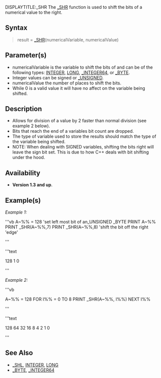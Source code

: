 DISPLAYTITLE:_SHR
The [_SHR](_SHR) function is used to shift the bits of a numerical value to the right.


## Syntax

> result = [_SHR](_SHR)(numericalVariable, numericalValue)


## Parameter(s)

* numericalVariable is the variable to shift the bits of and can be of the following types: [INTEGER](INTEGER), [LONG](LONG), [_INTEGER64](_INTEGER64), or [_BYTE](_BYTE).
* Integer values can be signed or [_UNSIGNED](_UNSIGNED).
* numericalValue the number of places to shift the bits.
* While 0 is a valid value it will have no affect on the variable being shifted.


## Description

* Allows for division of a value by 2 faster than normal division (see example 2 below).
* Bits that reach the end of a variables bit count are dropped.
* The type of variable used to store the results should match the type of the variable being shifted.
* NOTE: When dealing with SIGNED variables, shifting the bits right will leave the sign bit set. This is due to how C++ deals with bit shifting under the hood. 

## Availability

* **Version 1.3 and up**.


## Example(s)

*Example 1:*

'''vb
A~%% = 128 'set left most bit of an_UNSIGNED _BYTE
PRINT A~%%
PRINT _SHR(A~%%,7)
PRINT _SHR(A~%%,8) 'shift the bit off the right 'edge'

'''

'''text


 128
 1
 0

'''



*Example 2:*

'''vb

A~%% = 128
FOR I%% = 0 TO 8
    PRINT _SHR(A~%%, I%%)
NEXT I%%

'''

'''text


 128
  64
  32
  16
  8
  4
  2
  1
  0

'''


## See Also

* [_SHL](_SHL), [INTEGER](INTEGER), [LONG](LONG)
* [_BYTE](_BYTE), [_INTEGER64](_INTEGER64)




